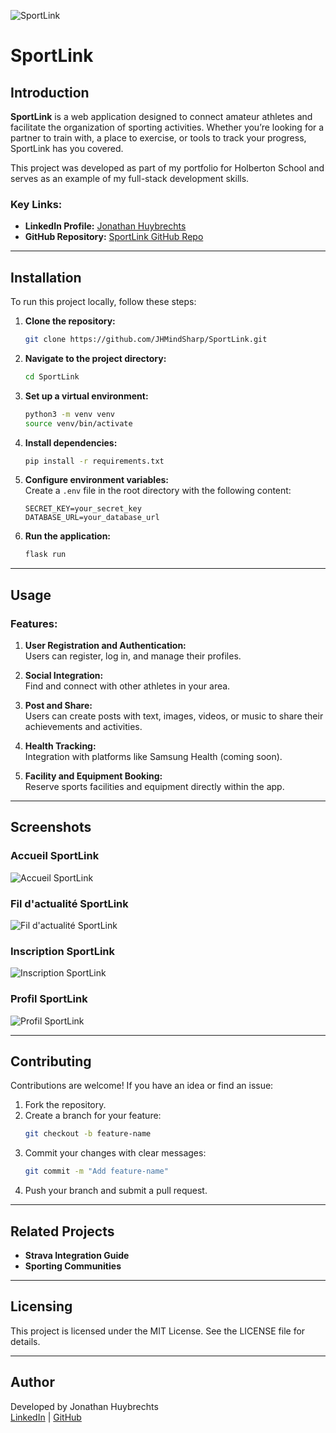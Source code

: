 ![SportLink](https://image.noelshack.com/fichiers/2024/47/4/1732214090-sportlink.jpg "SportLink")
# SportLink

## Introduction
**SportLink** is a web application designed to connect amateur athletes and facilitate the organization of sporting activities. Whether you’re looking for a partner to train with, a place to exercise, or tools to track your progress, SportLink has you covered.

This project was developed as part of my portfolio for Holberton School and serves as an example of my full-stack development skills.

### Key Links:
- **LinkedIn Profile:** [Jonathan Huybrechts](https://www.linkedin.com/in/jonathan-huybrechts/)  
- **GitHub Repository:** [SportLink GitHub Repo](https://github.com/JHMindSharp/SportLink)  

---

## Installation
To run this project locally, follow these steps:

1. **Clone the repository:**
   ```bash
   git clone https://github.com/JHMindSharp/SportLink.git
   ```
2. **Navigate to the project directory:**
   ```bash
   cd SportLink
   ```
3. **Set up a virtual environment:**
   ```bash
   python3 -m venv venv
   source venv/bin/activate
   ```
4. **Install dependencies:**
   ```bash
   pip install -r requirements.txt
   ```
5. **Configure environment variables:**  
   Create a `.env` file in the root directory with the following content:
   ```
   SECRET_KEY=your_secret_key
   DATABASE_URL=your_database_url
   ```
6. **Run the application:**
   ```bash
   flask run
   ```

---

## Usage
### Features:
1. **User Registration and Authentication:**  
   Users can register, log in, and manage their profiles.

2. **Social Integration:**  
   Find and connect with other athletes in your area.

3. **Post and Share:**  
   Users can create posts with text, images, videos, or music to share their achievements and activities.

4. **Health Tracking:**  
   Integration with platforms like Samsung Health (coming soon).

5. **Facility and Equipment Booking:**  
   Reserve sports facilities and equipment directly within the app.

---

## Screenshots
### Accueil SportLink
![Accueil SportLink](https://image.noelshack.com/fichiers/2024/47/4/1732213862-accueilsportlink.jpg "Accueil SportLink")

### Fil d'actualité SportLink
![Fil d'actualité SportLink](https://image.noelshack.com/fichiers/2024/47/4/1732213858-fildactusportlink.jpg "Fil d'actualité SportLink")

### Inscription SportLink
![Inscription SportLink](https://image.noelshack.com/fichiers/2024/47/4/1732213862-inscriptionsportlink.jpg "Inscription SportLink")

### Profil SportLink
![Profil SportLink](https://image.noelshack.com/fichiers/2024/47/4/1732213862-profilsportlink.jpg "Profil SportLink")


---

## Contributing
Contributions are welcome! If you have an idea or find an issue:

1. Fork the repository.
2. Create a branch for your feature:
   ```bash
   git checkout -b feature-name
   ```
3. Commit your changes with clear messages:
   ```bash
   git commit -m "Add feature-name"
   ```
4. Push your branch and submit a pull request.

---

## Related Projects
- **Strava Integration Guide**
- **Sporting Communities**

---

## Licensing
This project is licensed under the MIT License. See the LICENSE file for details.

---

## Author
Developed by Jonathan Huybrechts  
[LinkedIn](https://www.linkedin.com/in/jonathan-huybrechts/) | [GitHub](https://github.com/JHMindSharp)

